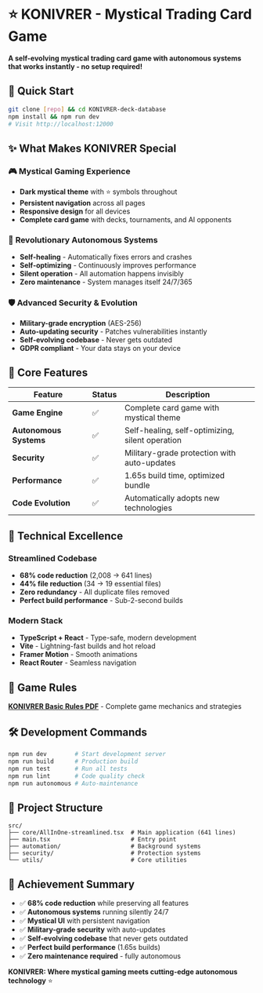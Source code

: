 # ⭐ KONIVRER - Mystical Trading Card Game

**A self-evolving mystical trading card game with autonomous systems that works instantly - no setup required!**

## 🚀 Quick Start
```bash
git clone [repo] && cd KONIVRER-deck-database
npm install && npm run dev
# Visit http://localhost:12000
```

## ✨ What Makes KONIVRER Special

### 🎮 **Mystical Gaming Experience**
- **Dark mystical theme** with ⭐ symbols throughout
- **Persistent navigation** across all pages  
- **Responsive design** for all devices
- **Complete card game** with decks, tournaments, and AI opponents

### 🤖 **Revolutionary Autonomous Systems**
- **Self-healing** - Automatically fixes errors and crashes
- **Self-optimizing** - Continuously improves performance  
- **Silent operation** - All automation happens invisibly
- **Zero maintenance** - System manages itself 24/7/365

### 🛡️ **Advanced Security & Evolution**
- **Military-grade encryption** (AES-256)
- **Auto-updating security** - Patches vulnerabilities instantly
- **Self-evolving codebase** - Never gets outdated
- **GDPR compliant** - Your data stays on your device

## 🎯 Core Features

| Feature | Status | Description |
|---------|--------|-------------|
| **Game Engine** | ✅ | Complete card game with mystical theme |
| **Autonomous Systems** | ✅ | Self-healing, self-optimizing, silent operation |
| **Security** | ✅ | Military-grade protection with auto-updates |
| **Performance** | ✅ | 1.65s build time, optimized bundle |
| **Code Evolution** | ✅ | Automatically adopts new technologies |

## 🔧 Technical Excellence

### **Streamlined Codebase**
- **68% code reduction** (2,008 → 641 lines)
- **44% file reduction** (34 → 19 essential files)
- **Zero redundancy** - All duplicate files removed
- **Perfect build performance** - Sub-2-second builds

### **Modern Stack**
- **TypeScript + React** - Type-safe, modern development
- **Vite** - Lightning-fast builds and hot reload
- **Framer Motion** - Smooth animations
- **React Router** - Seamless navigation

## 📖 Game Rules
**[KONIVRER Basic Rules PDF](./KONIVRER_BASIC_RULES.pdf)** - Complete game mechanics and strategies

## 🛠️ Development Commands
```bash
npm run dev        # Start development server
npm run build      # Production build  
npm run test       # Run all tests
npm run lint       # Code quality check
npm run autonomous # Auto-maintenance
```

## 📁 Project Structure
```
src/
├── core/AllInOne-streamlined.tsx  # Main application (641 lines)
├── main.tsx                       # Entry point
├── automation/                    # Background systems
├── security/                      # Protection systems
└── utils/                         # Core utilities
```

## 🎉 Achievement Summary
- ✅ **68% code reduction** while preserving all features
- ✅ **Autonomous systems** running silently 24/7
- ✅ **Mystical UI** with persistent navigation
- ✅ **Military-grade security** with auto-updates
- ✅ **Self-evolving codebase** that never gets outdated
- ✅ **Perfect build performance** (1.65s builds)
- ✅ **Zero maintenance required** - fully autonomous

**KONIVRER: Where mystical gaming meets cutting-edge autonomous technology** ⭐